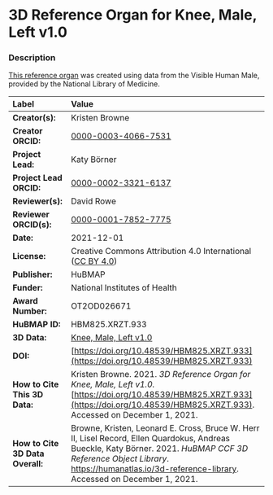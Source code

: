 # 3D Reference Organ for Knee, Male, Left v1.0

### Description
[This reference organ](https://humanatlas.io/3d-reference-library) was created using data from the Visible Human Male, provided by the National Library of Medicine.

| Label | Value |
| :------------- |:-------------|
| **Creator(s):** | Kristen Browne |
| **Creator ORCID:** | [0000-0003-4066-7531](https://orcid.org/0000-0003-4066-7531) |
| **Project Lead:** | Katy B&ouml;rner |
| **Project Lead ORCID:** | [0000-0002-3321-6137](https://orcid.org/0000-0002-3321-6137) |
| **Reviewer(s):** | David Rowe |
| **Reviewer ORCID(s):** |[0000-0001-7852-7775](https://doi.org/10.5072/0000-0001-7852-7775) |
| **Date:** | 2021-12-01 |
| **License:** | Creative Commons Attribution 4.0 International ([CC BY 4.0](https://creativecommons.org/licenses/by/4.0/)) |
| **Publisher:** | HuBMAP |
| **Funder:** | National Institutes of Health |
| **Award Number:** | OT2OD026671 |
| **HuBMAP ID:** | HBM825.XRZT.933 |
| **3D Data:** | [Knee, Male, Left v1.0](https://cdn.humanatlas.io/hra-releases/v1.1/models/VH_M_Knee_L.glb) |
| **DOI:** | [https://doi.org/10.48539/HBM825.XRZT.933](https://doi.org/10.48539/HBM825.XRZT.933) |
| **How to Cite This 3D Data:** | Kristen Browne. 2021. *3D Reference Organ for Knee, Male, Left v1.0.* [https://doi.org/10.48539/HBM825.XRZT.933](https://doi.org/10.48539/HBM825.XRZT.933). Accessed on December 1, 2021. |
| **How to Cite 3D Data Overall:** | Browne, Kristen, Leonard E. Cross, Bruce W. Herr II, Lisel Record, Ellen Quardokus, Andreas Bueckle, Katy B&ouml;rner. 2021. *HuBMAP CCF 3D Reference Object Library*. https://humanatlas.io/3d-reference-library. Accessed on December 1, 2021. |
